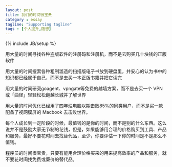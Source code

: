 ```yaml
---
layout: post
title: 我们的时间很宝贵
category : essay
tagline: "Supporting tagline"
tags : [个人提升,随想]
---
```

{% include JB/setup %}

用大量的时间寻找各种盗版软件的注册码和注册机，而不是去购买几十块钱的正版软件



用大量的时间搜索各种粗制滥造的扫描版电子书放到硬盘里，并安心的认为书中的知识都已经属于自己，而不是去买一本正版书籍并把它读完


用大量的时间研究goagent、vpngate等免费的越墙方案，而不是去买一个 VPN 或「曲径」轻轻松松翻越长城并了解世界

用大量的时间优化已经用了四年烂电脑以期击败85%的同类用户，而不是买一款配备了视网膜屏的 Macbook 去击败世界。


每个人成长到一定阶段的时候，最值钱的是你的时间，而不是别的什么东西。这么说并不是鼓励大家无节制的花钱，但是，如果能够用合理的价格购买到工具、产品和服务，最好不要花时间去找替代品，至少，你要评估一下你的时间是不是那么不值钱。

程序员的时间很宝贵，只要有能用合理价格买来的用来提高效率的产品和服务，就不要花时间找免费或廉价的替代品。